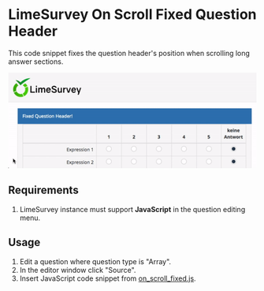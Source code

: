 # LimeSurvey On Scroll Fixed Question Header
This code snippet fixes the question header's position when scrolling long answer sections.

![Dropdown with autocomplete](on_scroll_fixed.gif)

## Requirements
1. LimeSurvey instance must support **JavaScript** in the question editing menu.

## Usage
1. Edit a question where question type is "Array".
2. In the editor window click "Source".
3. Insert JavaScript code snippet from [on_scroll_fixed.js](on_scroll_fixed.js).
